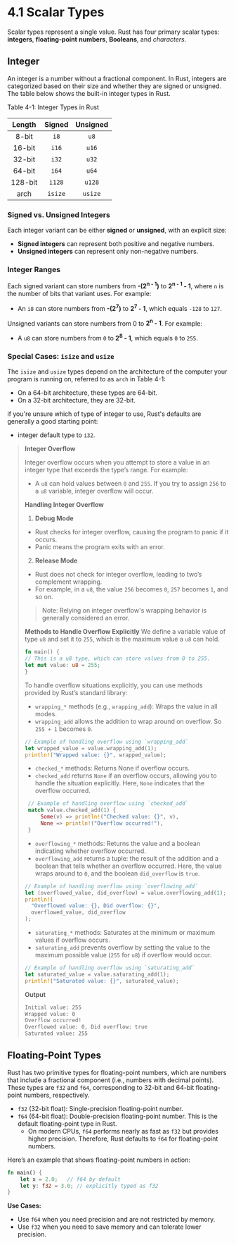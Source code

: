 # 4.1 Scalar Types

Scalar types represent a single value. Rust has four primary scalar types: **integers**, **floating-point** **numbers**, **Booleans**, and _characters_.

## Integer

An integer is a number without a fractional component. In Rust, integers are categorized based on their size and whether they are signed or unsigned. The table below shows the built-in integer types in Rust.

Table 4-1: Integer Types in Rust

| Length  | Signed  | Unsigned |
| :-----: | :-----: | :------: |
|  8-bit  |  `i8`   |   `u8`   |
| 16-bit  |  `i16`  |  `u16`   |
| 32-bit  |  `i32`  |  `u32`   |
| 64-bit  |  `i64`  |  `u64`   |
| 128-bit | `i128`  |  `u128`  |
|  arch   | `isize` | `usize`  |

### Signed vs. Unsigned Integers

Each integer variant can be either **signed** or **unsigned**, with an explicit size:

- **Signed integers** can represent both positive and negative numbers.
- **Unsigned integers** can represent only non-negative numbers.

### Integer Ranges

Each signed variant can store numbers from **-(2<sup>n - 1</sup>)** to **2<sup>n - 1</sup> - 1**, where `n` is the number of bits that variant uses. For example:

- An `i8` can store numbers from **-(2<sup>7</sup>)** to **2<sup>7</sup> - 1**, which equals `-128` to `127`.

Unsigned variants can store numbers from 0 to **2<sup>n</sup> - 1**. For example:

- A `u8` can store numbers from `0` to **2<sup>8</sup> - 1**, which equals `0` to `255`.

### Special Cases: `isize` and `usize`

The `isize` and `usize` types depend on the architecture of the computer your program is running on, referred to as `arch` in Table 4-1:

- On a 64-bit architecture, these types are 64-bit.
- On a 32-bit architecture, they are 32-bit.

if you're unsure which of type of integer to use, Rust's defaults are generally a good starting point:

- integer default type to `i32`.

> **Integer Overflow**
>
> Integer overflow occurs when you attempt to store a value in an integer type that exceeds the type’s range. For example:
>
> - A `u8` can hold values between `0` and `255`. If you try to assign `256` to a `u8` variable, integer overflow will occur.
>
> **Handling Integer Overflow**
>
> 1. **Debug Mode**
>
> - Rust checks for integer overflow, causing the program to panic if it occurs.
> - Panic means the program exits with an error.
>
> 2. **Release Mode**
>
> - Rust does not check for integer overflow, leading to two’s complement wrapping.
> - For example, in a `u8`, the value `256` becomes `0`, `257` becomes `1`, and so on.
>
> > Note: Relying on integer overflow's wrapping behavior is generally considered an error.
>
> **Methods to Handle Overflow Explicitly**
> We define a variable value of type `u8` and set it to `255`, which is the maximum value a `u8` can hold.
>
> ```rust
> fn main() {
> // This is a u8 type, which can store values from 0 to 255.
> let mut value: u8 = 255;
> }
> ```
>
> To handle overflow situations explicitly, you can use methods provided by Rust’s standard library:
>
> - `wrapping_*` methods (e.g., `wrapping_add`): Wraps the value in all modes.
> - `wrapping_add` allows the addition to wrap around on overflow. So `255 + 1` becomes `0`.
>
> ```rust
> // Example of handling overflow using `wrapping_add`
> let wrapped_value = value.wrapping_add(1);
> println!("Wrapped value: {}", wrapped_value);
> ```
>
> - `checked_*` methods: Returns None if overflow occurs.
> - `checked_add` returns `None` if an overflow occurs, allowing you to handle the situation explicitly. Here, `None` indicates that the overflow occurred.
>
> ```rust
>  // Example of handling overflow using `checked_add`
>  match value.checked_add(1) {
>      Some(v) => println!("Checked value: {}", v),
>      None => println!("Overflow occurred!"),
>  }
> ```
>
> - `overflowing_*` methods: Returns the value and a boolean indicating whether overflow occurred.
> - `overflowing_add` returns a tuple: the result of the addition and a boolean that tells whether an overflow occurred. Here, the value wraps around to `0`, and the boolean `did_overflow` is `true`.
>
> ```rust
> // Example of handling overflow using `overflowing_add`
> let (overflowed_value, did_overflow) = value.overflowing_add(1);
> println!(
>   "Overflowed value: {}, Did overflow: {}",
>   overflowed_value, did_overflow
> );
> ```
>
> - `saturating_*` methods: Saturates at the minimum or maximum values if overflow occurs.
> - `saturating_add` prevents overflow by setting the value to the maximum possible value (`255` for `u8`) if overflow would occur.
>
> ```rust
> // Example of handling overflow using `saturating_add`
> let saturated_value = value.saturating_add(1);
> println!("Saturated value: {}", saturated_value);
> ```
>
> **Output**
>
> ```bash
> Initial value: 255
> Wrapped value: 0
> Overflow occurred!
> Overflowed value: 0, Did overflow: true
> Saturated value: 255
> ```

## Floating-Point Types

Rust has two primitive types for floating-point numbers, which are numbers that include a fractional component (i.e., numbers with decimal points). These types are `f32` and `f64`, corresponding to 32-bit and 64-bit floating-point numbers, respectively.

- `f32` (32-bit float): Single-precision floating-point number.
- `f64` (64-bit float): Double-precision floating-point number. This is the default floating-point type in Rust.
  - On modern CPUs, `f64` performs nearly as fast as `f32` but provides higher precision. Therefore, Rust defaults to `f64` for floating-point numbers.

Here’s an example that shows floating-point numbers in action:

```rust
fn main() {
    let x = 2.0;   // f64 by default
    let y: f32 = 3.0; // explicitly typed as f32
}
```

**Use Cases:**

- Use `f64` when you need precision and are not restricted by memory.
- Use `f32` when you need to save memory and can tolerate lower precision.
